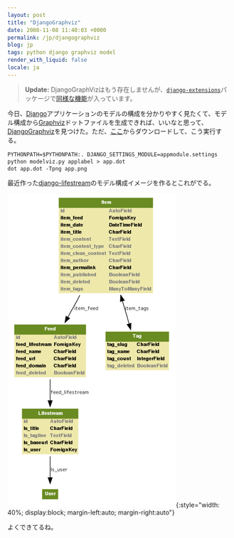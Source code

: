 ```yaml
---
layout: post
title: "DjangoGraphviz"
date: 2008-11-08 11:40:03 +0000
permalink: /jp/djangographviz
blog: jp
tags: python django graphviz model
render_with_liquid: false
locale: ja
---
```


> **Update:** DjangoGraphVizはもう存在しませんが、[`django-extensions`](https://github.com/django-extensions/django-extensions)パッケージで[同様な機能](https://django-extensions.readthedocs.io/en/latest/graph_models.html)が入っています。

今日、[Django](http://www.djangoproject.com/)アプリケーションのモデルの構成を分かりやすく見たくて、モデル構成から[Graphviz](http://ja.wikipedia.org/wiki/Graphviz)ドットファイルを生成できれば、いいなと思って、[DjangoGraphviz](http://code.djangoproject.com/wiki/DjangoGraphviz)を見つけた。ただ、[ここ](http://code.unicoders.org/django/trunk/utils/modelviz.py)からダウンロードして、こう実行する。

```shell
PYTHONPATH=$PYTHONPATH:. DJANGO_SETTINGS_MODULE=appmodule.settings python modelviz.py applabel > app.dot
dot app.dot -Tpng app.png
```

最近作った[django-lifestream](http://www.bitbucket.org/IanLewis/django-lifestream/overview/)のモデル構成イメージを作るとこれがでる。

![](/assets/images/gallery/dlife.png){:style="width: 40%; display:block; margin-left:auto; margin-right:auto"}

よくできてるね。
